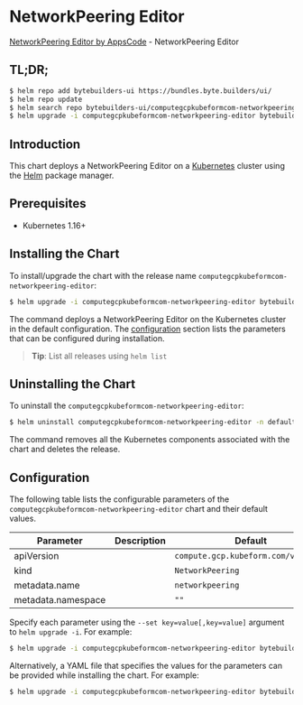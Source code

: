 # NetworkPeering Editor

[NetworkPeering Editor by AppsCode](https://byte.builders) - NetworkPeering Editor

## TL;DR;

```bash
$ helm repo add bytebuilders-ui https://bundles.byte.builders/ui/
$ helm repo update
$ helm search repo bytebuilders-ui/computegcpkubeformcom-networkpeering-editor --version=v0.4.17
$ helm upgrade -i computegcpkubeformcom-networkpeering-editor bytebuilders-ui/computegcpkubeformcom-networkpeering-editor -n default --create-namespace --version=v0.4.17
```

## Introduction

This chart deploys a NetworkPeering Editor on a [Kubernetes](http://kubernetes.io) cluster using the [Helm](https://helm.sh) package manager.

## Prerequisites

- Kubernetes 1.16+

## Installing the Chart

To install/upgrade the chart with the release name `computegcpkubeformcom-networkpeering-editor`:

```bash
$ helm upgrade -i computegcpkubeformcom-networkpeering-editor bytebuilders-ui/computegcpkubeformcom-networkpeering-editor -n default --create-namespace --version=v0.4.17
```

The command deploys a NetworkPeering Editor on the Kubernetes cluster in the default configuration. The [configuration](#configuration) section lists the parameters that can be configured during installation.

> **Tip**: List all releases using `helm list`

## Uninstalling the Chart

To uninstall the `computegcpkubeformcom-networkpeering-editor`:

```bash
$ helm uninstall computegcpkubeformcom-networkpeering-editor -n default
```

The command removes all the Kubernetes components associated with the chart and deletes the release.

## Configuration

The following table lists the configurable parameters of the `computegcpkubeformcom-networkpeering-editor` chart and their default values.

|     Parameter      | Description |                    Default                     |
|--------------------|-------------|------------------------------------------------|
| apiVersion         |             | <code>compute.gcp.kubeform.com/v1alpha1</code> |
| kind               |             | <code>NetworkPeering</code>                    |
| metadata.name      |             | <code>networkpeering</code>                    |
| metadata.namespace |             | <code>""</code>                                |


Specify each parameter using the `--set key=value[,key=value]` argument to `helm upgrade -i`. For example:

```bash
$ helm upgrade -i computegcpkubeformcom-networkpeering-editor bytebuilders-ui/computegcpkubeformcom-networkpeering-editor -n default --create-namespace --version=v0.4.17 --set apiVersion=compute.gcp.kubeform.com/v1alpha1
```

Alternatively, a YAML file that specifies the values for the parameters can be provided while
installing the chart. For example:

```bash
$ helm upgrade -i computegcpkubeformcom-networkpeering-editor bytebuilders-ui/computegcpkubeformcom-networkpeering-editor -n default --create-namespace --version=v0.4.17 --values values.yaml
```
